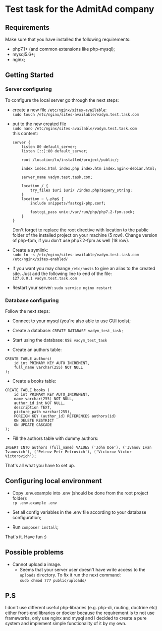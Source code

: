 # Test task for the AdmitAd company

## Requirements

Make sure that you have installed the following requirements:
- php7.1+ (and common extensions like php-mysql);
- mysql5.6+;
- nginx;

## Getting Started
### Server configuring
To configure the local server go through the next steps:
- create a new file `/etc/nginx/sites-available`:  
`sudo touch /etc/nginx/sites-available/vadym.test.task.com`
 - put to the new created file  
`sudo nano /etc/nginx/sites-available/vadym.test.task.com`  
    this content:
 
    ```
    server {
        listen 80 default_server;
        listen [::]:80 default_server;
    
        root /location/to/installed/project/public/;
    
        index index.html index.php index.htm index.nginx-debian.html;
    
        server_name vadym.test.task.com;
    
        location / {
            try_files $uri $uri/ /index.php?$query_string;
        }
        location ~ \.php$ {
            include snippets/fastcgi-php.conf;
        
            fastcgi_pass unix:/var/run/php/php7.2-fpm.sock;
        }
    }
    ```
    Don't forget to replace the root directive with location to the public folder of the installed project on your machine (5 row).
    Change version of php-fpm, if you don't use php7.2-fpm as well (18 row).

- Create a symlink:  
`sudo ln -s /etc/nginx/sites-available/vadym.test.task.com /etc/nginx/sites-enabled/`

- If you want you may change `/etc/hosts` to give an alias to the created site. Just add the following line to end of the file:  
`127.0.0.1 vadym.test.task.com`

- Restart your server:
`sudo service nginx restart`

### Database configuring

Follow the next steps:
- Connect to your mysql (you're also able to use GUI tools);

- Create a database:
`CREATE DATABASE vadym_test_task;`

- Start using the database:
`USE vadym_test_task`

- Create an authors table:  
```
CREATE TABLE authors(
    id int PRIMARY KEY AUTO_INCREMENT,
    full_name varchar(255) NOT NULL
);
```

- Create a books table:  
```
CREATE TABLE books (
    id int PRIMARY KEY AUTO_INCREMENT,
    name varchar(255) NOT NULL,
    author_id int NOT NULL,
    description TEXT,
    picture_path varchar(255),
    FOREIGN KEY (author_id) REFERENCES authors(id)
    ON DELETE RESTRICT
    ON UPDATE CASCADE
);
``` 

- Fill the authors table with dummy authors:
```
INSERT INTO authors (full_name) VALUES ('John Doe'), ('Ivanov Ivan Ivanovich'), ('Petrov Petr Petrovich'), ('Victorov Victor Victorovich');
```

That's all what you have to set up.

## Configuring local environment

- Copy .env.example into .env (should be done from the root project folder):  
`cp .env.example .env`

- Set all config variables in the .env file according to your database configuration;

- Run `composer install`;

That's it. Have fun :)

## Possible problems

- Cannot upload a image.
    - Seems that your server user doesn't have write access to the `uploads` directory. To fix it run the next command:  
    `sudo chmod 777 public/uploads/`
    
## P.S

I don't use different useful php-libraries (e.g. php-di, routing, doctrine etc) either front-end libraries
or docker because the requirement is to not use frameworks, only use nginx and mysql and I decided to create a pure system and implement 
simple functionality of it by my own.
